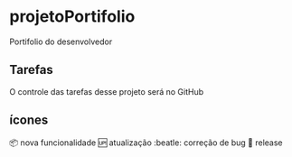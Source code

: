 # projetoPortifolio
Portifolio do desenvolvedor

## Tarefas

O controle das tarefas desse projeto será no GitHub

## ícones

:package: nova funcionalidade
:up: atualização
:beatle: correção de bug
:checkered_flag: release


